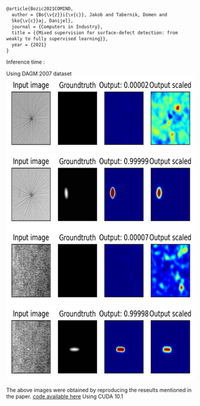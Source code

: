 ```
@article{Bozic2021COMIND,
  author = {Bo{\v{z}}i{\v{c}}, Jakob and Tabernik, Domen and 
  Sko{\v{c}}aj, Danijel},
  journal = {Computers in Industry},
  title = {{Mixed supervision for surface-defect detection: from weakly to fully supervised learning}},
  year = {2021}
}
```

Inference time :


Using DAGM 2007 dataset
<img src="images_segdec/0.000_result_0020.jpg" width="700" height="200">
<img src="images_segdec/1.000_result_0474.jpg " width="700" height="200">
<img src="images_segdec/0.000_result_0213.jpg" width="700" height="200">
<img src="images_segdec/1.000_result_0551.jpg" width="700" height="200">

The above images were obtained by reproducing the reseults mentioned in the paper. [code available here](https://github.com/vicoslab/mixed-segdec-net-comind2021)
Using CUDA 10.1
